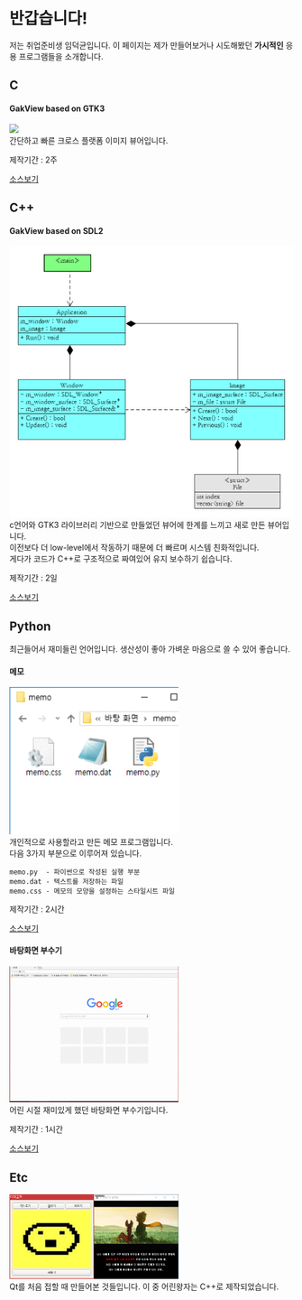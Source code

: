# 반갑습니다!
저는 취업준비생 임덕균입니다. 이 페이지는 제가 만들어보거나 시도해봤던 **가시적인** 응용 프로그램들을 소개합니다.

## C
#### GakView based on GTK3
<img src="./image/GakView_gtk3.gif"><br>
간단하고 빠른 크로스 플랫폼 이미지 뷰어입니다.  

제작기간 : 2주

<a href="https://github.com/Gakgu/GakView/tree/7b5ea9bdee1cd0f2e6c89a8559acdeb44c163575">소스보기</a>

## C++
#### GakView based on SDL2
<img src="./image/GakView_uml.png"><br>
c언어와 GTK3 라이브러리 기반으로 만들었던 뷰어에 한계를 느끼고 새로 만든 뷰어입니다.  
이전보다 더 low-level에서 작동하기 때문에 더 빠르며 시스템 친화적입니다.  
게다가 코드가 C++로 구조적으로 짜여있어 유지 보수하기 쉽습니다.  

제작기간 : 2일

<a href="https://github.com/Gakgu/GakView.git">소스보기</a>

## Python
최근들어서 재미들린 언어입니다.
생산성이 좋아 가벼운 마음으로 쓸 수 있어 좋습니다.

#### 메모
<img src="./image/memo.gif" width="300"><br>
개인적으로 사용할라고 만든 메모 프로그램입니다.  
다음 3가지 부분으로 이루어져 있습니다.  
```
memo.py  - 파이썬으로 작성된 실행 부분  
memo.dat - 텍스트를 저장하는 파일  
memo.css - 메모의 모양을 설정하는 스타일시트 파일  
```

제작기간 : 2시간  

<a href="https://gist.github.com/Gakgu/268384e67241b2ddd8b0c42ea4949797">소스보기</a>

#### 바탕화면 부수기
<img src="./image/background_breaker.gif" width="300"><br>
어린 시절 재미있게 했던 바탕화면 부수기입니다.

제작기간 : 1시간

<a href="https://gist.github.com/Gakgu/4ed041dad46631483d6147d39ede9227">소스보기</a>

## Etc
<img src="./image/tamagotchi.png" height="150" width="150"><img src="./image/young_prince.gif" height="150" width="150"><br>
Qt를 처음 접할 때 만들어본 것들입니다. 이 중 어린왕자는 C++로 제작되었습니다.
